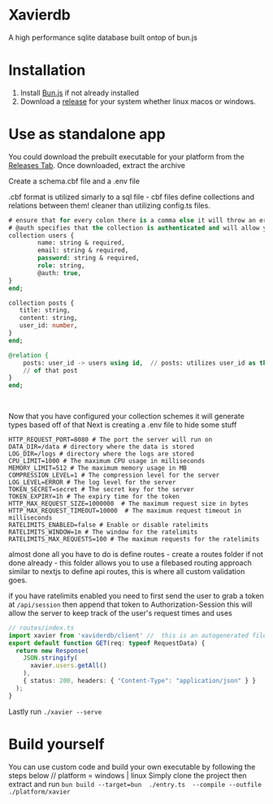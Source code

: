 # Xavierdb
A high performance sqlite database built ontop of bun.js

# Installation

1. Install [Bun.js](https://bun.sh/docs/installation) if not already installed
2. Download a [release](https://github.com/MalikWhitten67/xavierdb/releases) for your system whether linux macos or windows.

# Use as standalone app

You could download the prebuilt executable for your platform from the [Releases Tab](https://github.com/MalikWhitten67/xavierdb/releases/latest). Once downloaded, extract the 
archive  

Create a schema.cbf file and a .env file

.cbf format is utilized simarly to a sql file - cbf files define collections and relations between them! cleaner than utilizing config.ts files.

```sql
# ensure that for every colon there is a comma else it will throw an error!
# @auth specifies that the collection is authenticated and will allow you to utilize password auth
collection users { 
        name: string & required,
        email: string & required,
        password: string & required,
        role: string,
        @auth: true,
} 
end;

collection posts {
   title: string,
   content: string,
   user_id: number,  
}
end;

@relation {
    posts: user_id -> users using id,  // posts: utilizes user_id as the users id <simiplified> - when queried it will return the user
    // of that post
} 
end;
 
 
```
Now that you have configured your collection schemes it will generate types based off of that
Next is creating a .env file to hide some stuff

```env
HTTP_REQUEST_PORT=8080 # The port the server will run on
DATA_DIR=/data # directory where the data is stored
LOG_DIR=/logs # directory where the logs are stored
CPU_LIMIT=1000 # The maximum CPU usage in milliseconds
MEMORY_LIMIT=512 # The maximum memory usage in MB
COMPRESSION_LEVEL=1 # The compression level for the server
LOG_LEVEL=ERROR # The log level for the server
TOKEN_SECRET=secret # The secret key for the server
TOKEN_EXPIRY=1h # The expiry time for the token 
HTTP_MAX_REQUEST_SIZE=1000000  # The maximum request size in bytes
HTTP_MAX_REQUEST_TIMEOUT=10000  # The maximum request timeout in milliseconds
RATELIMITS_ENABLED=false # Enable or disable ratelimits 
RATELIMITS_WINDOW=1m # The window for the ratelimits
RATELIMITS_MAX_REQUESTS=100 # The maximum requests for the ratelimits
```
almost done all you have to do is define routes - create a routes folder if not done already - this folder allows you to use a filebased routing approach similar to nextjs to define api routes,
this is where all custom validation goes.

if you have ratelimits enabled you need to first send the user to grab a token at `/api/session` then append that token to Authorization-Session  this will allow the server to 
keep track of the user's request times and uses

```ts 
// routes/index.ts 
import xavier from 'xaviderdb/client' //  this is an autogenerated file with types for each collection 
export default function GET(req: typeof RequestData) {     
  return new Response(
    JSON.stringify(
      xavier.users.getAll()
    ),
    { status: 200, headers: { "Content-Type": "application/json" } }
  );
}

```
Lastly run `./xavier --serve` 

# Build yourself
You can use custom code and build your own executable by following the steps below
// platform = windows | linux 
Simply clone the project then extract and run `bun build --target=bun  ./entry.ts  --compile --outfile ./platform/xavier`  
